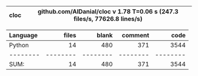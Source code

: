 cloc|github.com/AlDanial/cloc v 1.78  T=0.06 s (247.3 files/s, 77626.8 lines/s)
--- | ---

Language|files|blank|comment|code
:-------|-------:|-------:|-------:|-------:
Python|14|480|371|3544
--------|--------|--------|--------|--------
SUM:|14|480|371|3544
